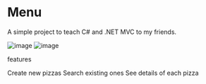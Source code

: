 # Menu

A simple project to teach C# and .NET MVC to my friends.

![image](https://github.com/user-attachments/assets/cea34fda-c596-42a5-abcb-ef356870d798)
![image](https://github.com/user-attachments/assets/b3691361-6b88-475e-a239-394a4d034fb5)

features

Create new pizzas
Search existing ones
See details of each pizza
